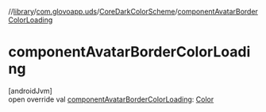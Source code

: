 //[library](../../../index.md)/[com.glovoapp.uds](../index.md)/[CoreDarkColorScheme](index.md)/[componentAvatarBorderColorLoading](component-avatar-border-color-loading.md)

# componentAvatarBorderColorLoading

[androidJvm]\
open override val [componentAvatarBorderColorLoading](component-avatar-border-color-loading.md): [Color](https://developer.android.com/reference/kotlin/androidx/compose/ui/graphics/Color.html)

